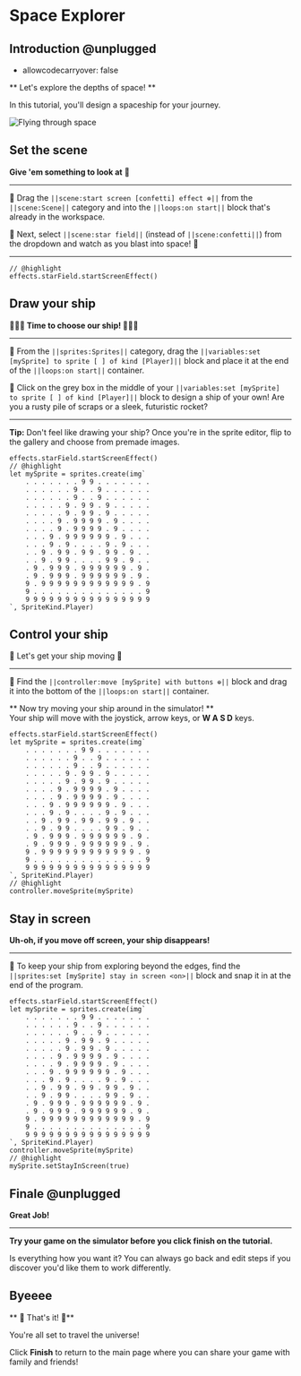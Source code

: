 # Space Explorer


## Introduction @unplugged
* allowcodecarryover: false



** Let's explore the depths of space! **

In this tutorial, you'll design a spaceship for your journey.

![Flying through space](/static/skillmap/space/space1.gif "Blasting through a starfield" )

## Set the scene
**Give 'em something to look at** 🔭

---


🔲 Drag the ``||scene:start screen [confetti] effect ⊕||`` from the  ``||scene:Scene||`` category and
into the ``||loops:on start||`` block that's already in the workspace.

🔲 Next, select ``||scene:star field||`` (instead of ``||scene:confetti||``) from the dropdown
and watch as you blast into space! 🚀 


---


```blocks
// @highlight
effects.starField.startScreenEffect()
```



## Draw your ship
**🧑🏿‍🚀 Time to choose our ship! 👩🏾‍🚀**

---

🔲 From the ``||sprites:Sprites||`` category, drag the ``||variables:set [mySprite] to sprite [ ] of kind [Player]||`` 
block  and place it at the end of the ``||loops:on start||`` container.

🔲 Click on the grey box in the middle of your
 ``||variables:set [mySprite] to sprite [ ] of kind [Player]||`` block
to design a ship of your own! Are you a rusty pile of scraps or a sleek, futuristic rocket?

---

**Tip:** Don't feel like drawing your ship? Once you're in the sprite editor,
flip to the gallery and choose from premade images.

```blocks
effects.starField.startScreenEffect()
// @highlight
let mySprite = sprites.create(img`
    . . . . . . . 9 9 . . . . . . .
    . . . . . . 9 . . 9 . . . . . .
    . . . . . . 9 . . 9 . . . . . .
    . . . . . 9 . 9 9 . 9 . . . . .
    . . . . . 9 . 9 9 . 9 . . . . .
    . . . . 9 . 9 9 9 9 . 9 . . . .
    . . . . 9 . 9 9 9 9 . 9 . . . .
    . . . 9 . 9 9 9 9 9 9 . 9 . . .
    . . . 9 . 9 . . . . 9 . 9 . . .
    . . 9 . 9 9 . 9 9 . 9 9 . 9 . .
    . . 9 . 9 9 . . . . 9 9 . 9 . .
    . 9 . 9 9 9 . 9 9 9 9 9 9 . 9 .
    . 9 . 9 9 9 . 9 9 9 9 9 9 . 9 .
    9 . 9 9 9 9 9 9 9 9 9 9 9 9 . 9
    9 . . . . . . . . . . . . . . 9
    9 9 9 9 9 9 9 9 9 9 9 9 9 9 9 9
`, SpriteKind.Player)
```

## Control your ship

🌟 Let's get your ship moving 🌟

---

🔲 Find the ``||controller:move [mySprite] with buttons ⊕||`` block 
and drag it into the bottom of the ``||loops:on start||`` container. 

** Now try moving your ship around in the simulator! **  
Your ship will move with the joystick, arrow keys, or **W A S D** keys.  



```blocks
effects.starField.startScreenEffect()
let mySprite = sprites.create(img`
    . . . . . . . 9 9 . . . . . . .
    . . . . . . 9 . . 9 . . . . . .
    . . . . . . 9 . . 9 . . . . . .
    . . . . . 9 . 9 9 . 9 . . . . .
    . . . . . 9 . 9 9 . 9 . . . . .
    . . . . 9 . 9 9 9 9 . 9 . . . .
    . . . . 9 . 9 9 9 9 . 9 . . . .
    . . . 9 . 9 9 9 9 9 9 . 9 . . .
    . . . 9 . 9 . . . . 9 . 9 . . .
    . . 9 . 9 9 . 9 9 . 9 9 . 9 . .
    . . 9 . 9 9 . . . . 9 9 . 9 . .
    . 9 . 9 9 9 . 9 9 9 9 9 9 . 9 .
    . 9 . 9 9 9 . 9 9 9 9 9 9 . 9 .
    9 . 9 9 9 9 9 9 9 9 9 9 9 9 . 9
    9 . . . . . . . . . . . . . . 9
    9 9 9 9 9 9 9 9 9 9 9 9 9 9 9 9
`, SpriteKind.Player)
// @highlight
controller.moveSprite(mySprite)
```

## Stay in screen

**Uh-oh, if you move off screen, your ship disappears!**

---

🔲 To keep your ship from exploring beyond the edges, find
 the ``||sprites:set [mySprite] stay in screen <on>||`` block and
snap it in at the end of the program.
 


```blocks
effects.starField.startScreenEffect()
let mySprite = sprites.create(img`
    . . . . . . . 9 9 . . . . . . .
    . . . . . . 9 . . 9 . . . . . .
    . . . . . . 9 . . 9 . . . . . .
    . . . . . 9 . 9 9 . 9 . . . . .
    . . . . . 9 . 9 9 . 9 . . . . .
    . . . . 9 . 9 9 9 9 . 9 . . . .
    . . . . 9 . 9 9 9 9 . 9 . . . .
    . . . 9 . 9 9 9 9 9 9 . 9 . . .
    . . . 9 . 9 . . . . 9 . 9 . . .
    . . 9 . 9 9 . 9 9 . 9 9 . 9 . .
    . . 9 . 9 9 . . . . 9 9 . 9 . .
    . 9 . 9 9 9 . 9 9 9 9 9 9 . 9 .
    . 9 . 9 9 9 . 9 9 9 9 9 9 . 9 .
    9 . 9 9 9 9 9 9 9 9 9 9 9 9 . 9
    9 . . . . . . . . . . . . . . 9
    9 9 9 9 9 9 9 9 9 9 9 9 9 9 9 9
`, SpriteKind.Player)
controller.moveSprite(mySprite)
// @highlight
mySprite.setStayInScreen(true)

```


## Finale @unplugged

**Great Job!**

---

**Try your game on the simulator
before you click finish on the tutorial.**  

Is everything how you want it? You can always go back and edit steps if you discover you'd like them to work differently.



## Byeeee

** 🚀 That's it! 🚀**

You're all set to travel the universe!

Click **Finish** to return to the main page where you can share your game
with family and friends!
